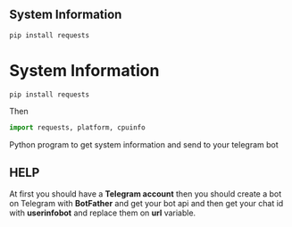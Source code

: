 ## System Information
```
pip install requests
```
# System Information
```
pip install requests
```
Then
```python
import requests, platform, cpuinfo
```

Python program to get system information and send to your telegram bot

## HELP
At first you should have a **Telegram account** then you should create a bot on Telegram with **BotFather** and get your bot api and then get your chat id with **userinfobot** and replace them on **url** variable.
